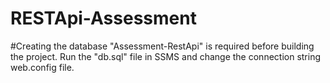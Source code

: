 # RESTApi-Assessment

#Creating the database "Assessment-RestApi" is required before building the project. Run the "db.sql" file in SSMS and change the connection string web.config file.
